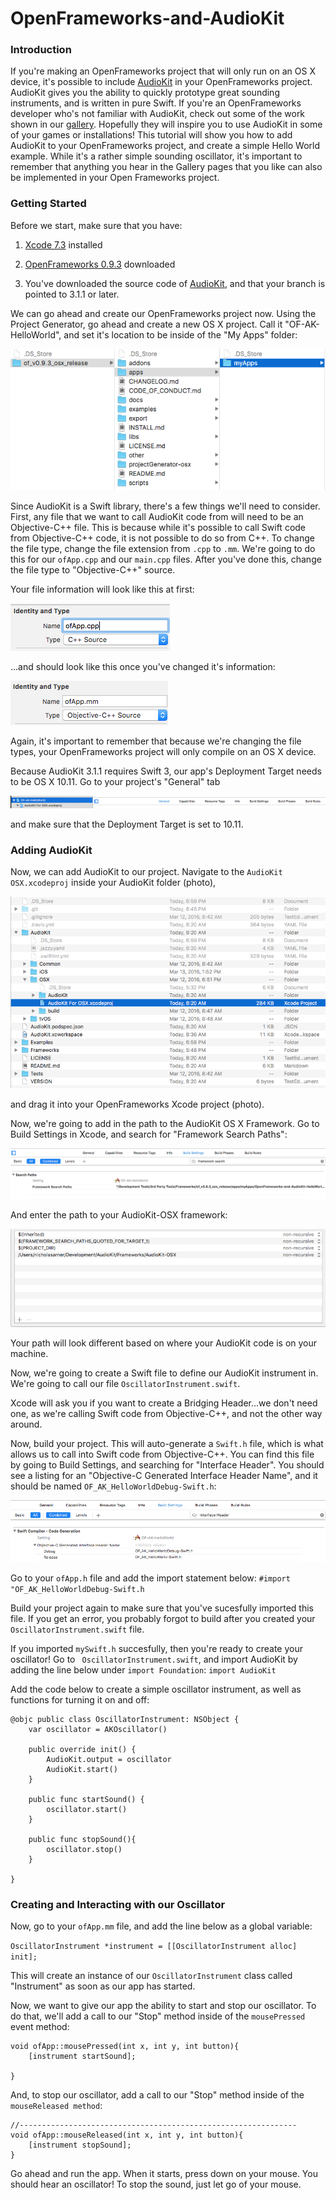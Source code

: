 # OpenFrameworks-and-AudioKit

### Introduction

If you're making an OpenFrameworks project that will only run on an OS X device, it's possible to 
include [AudioKit](http://audiokit.io/) in your OpenFrameworks project. AudioKit gives you the 
ability to quickly prototype great sounding instruments, and is written in pure 
Swift. If you're an OpenFrameworks developer who's not familiar with AudioKit, check out some of 
the work shown in our [gallery](http://audiokit.io/gallery/). Hopefully they will inspire you to 
use AudioKit in some of your games or installations! This tutorial will show you how to add 
AudioKit to your OpenFrameworks project, and create a simple Hello World example. While it's a 
rather simple sounding oscillator, it's important to remember that anything you hear in the Gallery 
pages that you like can also be implemented in your Open Frameworks project. 

### Getting Started

Before we start, make sure that you have: 

1) [Xcode 7.3](https://developer.apple.com/xcode/download/) installed 

2) [OpenFrameworks 0.9.3](http://openframeworks.cc/download/) downloaded

3) You've downloaded the source code of [AudioKit](https://github.com/audiokit/AudioKit), and
that your branch is pointed to 3.1.1 or later.

We can go ahead and create our OpenFrameworks project now. Using the Project Generator, go ahead and 
create a new OS X project. Call it "OF-AK-HelloWorld", and set it's location to be inside of the 
"My Apps" folder:

![Alt Text](https://github.com/narner/OpenFrameworks-and-AudioKit-HelloWorld/raw/master/tutorialImages/myApps.png)

Since AudioKit is a Swift library, there's a few things we'll need to consider. First, any file that
we want to call AudioKit code from will need to be an Objective-C++ file. This is because while it's 
possible to call Swift code from Objective-C++ code, it is not possible to do so from C++. To change 
the file type, change the file extension from `.cpp` to `.mm`. We're going to do this for our
`ofApp.cpp` and our `main.cpp` files. After you've done this, change the file type to 
"Objective-C++" source. 

Your file information will look like this at first:

![Alt Text](https://github.com/narner/OpenFrameworks-and-AudioKit-HelloWorld/raw/master/tutorialImages/cpp.png)

...and should look like this once you've changed it's information:

![Alt Text](https://github.com/narner/OpenFrameworks-and-AudioKit-HelloWorld/raw/master/tutorialImages/mm.png)

Again, it's important to remember that because we're changing the file types, your OpenFrameworks 
project will only compile on an OS X device. 

Because AudioKit 3.1.1 requires Swift 3, our app's Deployment Target needs to be OS X 10.11. Go to 
your project's "General" tab 

![Alt Text](https://github.com/narner/OpenFrameworks-and-AudioKit-HelloWorld/raw/master/tutorialImages/generalTab.png)

and make sure that the Deployment Target is set to 10.11.

### Adding AudioKit

Now, we can add AudioKit to our project. Navigate to the `AudioKit OSX.xcodeproj` inside your 
AudioKit folder (photo), 

![Alt Text](https://github.com/narner/OpenFrameworks-and-AudioKit-HelloWorld/raw/master/tutorialImages/akProject.png)

and drag it into your OpenFrameworks Xcode project (photo). 

Now, we're going to add in the path to the AudioKit OS X Framework. Go to Build Settings in Xcode, 
and search for "Framework Search Paths":

![Alt Text](https://github.com/narner/OpenFrameworks-and-AudioKit-HelloWorld/raw/master/tutorialImages/frameworkSearchPaths.png)

And enter the path to your AudioKit-OSX framework:

![Alt Text](https://github.com/narner/OpenFrameworks-and-AudioKit-HelloWorld/raw/master/tutorialImages/frameworkPath.png)

Your path will look different based on where your AudioKit code is on your machine.

Now, we're going to create a Swift file to define our AudioKit instrument in. We're going to call our file `OscillatorInstrument.swift`. 

Xcode will ask you if you want to create a Bridging Header...we don't need one, as we're calling 
Swift code from Objective-C++, and not the other way around.

Now, build your project. This will auto-generate a `Swift.h` file, which is what allows us to call 
into Swift code from Objective-C++. You can find this file by going to Build Settings, and searching
for "Interface Header". You should see a listing for an "Objective-C Generated Interface Header 
Name", and it should be named `OF_AK_HelloWorldDebug-Swift.h`:

![Alt Text](https://github.com/narner/OpenFrameworks-and-AudioKit-HelloWorld/raw/master/tutorialImages/interfaceHeader.png)

Go to your `ofApp.h` file and add the import statement below:
`#import "OF_AK_HelloWorldDebug-Swift.h`

Build your project again to make sure that you've sucesfully imported this file. If you get an 
error, you probably forgot to build after you created your `OscillatorInstrument.swift` file. 

If you imported `mySwift.h` succesfully, then you're ready to create your oscillator! Go to `
OscillatorInstrument.swift`, and import AudioKit by adding the line below under `import Foundation`:
`import AudioKit`

Add the code below to create a simple oscillator instrument, as well as functions for turning it
on and off:

```
@objc public class OscillatorInstrument: NSObject {
    var oscillator = AKOscillator()
    
    public override init() {
        AudioKit.output = oscillator
        AudioKit.start()
    }
    
    public func startSound() {
        oscillator.start()
    }
    
    public func stopSound(){
        oscillator.stop()
    }
    
}
```

### Creating and Interacting with our Oscillator 

Now, go to your `ofApp.mm` file, and add the line below as a global variable:

`OscillatorInstrument *instrument = [[OscillatorInstrument alloc] init];`

This will create an instance of our `OscillatorInstrument` class called "Instrument" as soon as our 
app has started. 

Now, we want to give our app the ability to start and stop our oscillator. To do that, we'll add a 
call to our "Stop" method inside of the `mousePressed` event method:

```
void ofApp::mousePressed(int x, int y, int button){
    [instrument startSound];

}
```

And, to stop our oscillator, add a call to our "Stop" method inside of the `mouseReleased method`:

```
//--------------------------------------------------------------
void ofApp::mouseReleased(int x, int y, int button){
    [instrument stopSound];
}
```

Go ahead and run the app. When it starts, press down on your mouse. You should hear an oscillator!
To stop the sound, just let go of your mouse. 